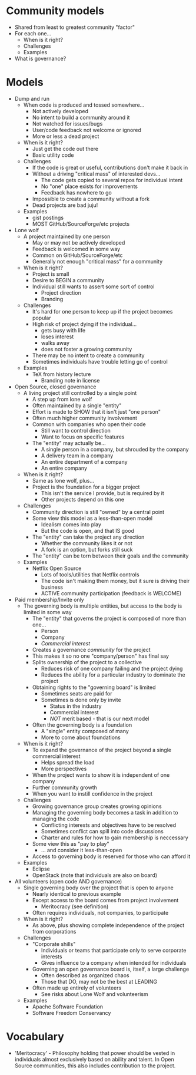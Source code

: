 # Community models

* Shared from least to greatest community "factor"
* For each one...
  * When is it right?
  * Challenges
  * Examples
* What is governance?

# Models
* Dump and run
  * When code is produced and tossed somewhere...
    * Not actively developed
    * No intent to build a community around it
    * Not watched for issues/bugs
    * User/code feedback not welcome or ignored
    * More or less a dead project
  * When is it right?
    * Just get the code out there
    * Basic utility code
  * Challenges
    * If the code is great or useful, contributions don't make it back in
    * Without a driving "critical mass" of interested devs...
      * The code gets copied to several repos for individual intent
      * No "one" place exists for improvements
      * Feedback has nowhere to go
    * Impossible to create a community without a fork
    * Dead projects are bad juju!
  * Examples
    * gist postings
    * MOST GitHub/SourceForge/etc projects
* Lone wolf
  * A project maintained by one person
    * May or may not be actively developed
    * Feedback is welcomed in some way
    * Common on GitHub/SourceForge/etc
    * Generally not enough "critical mass" for a community
  * When is it right?
    * Project is small
    * Desire to BEGIN a community
    * Individual still wants to assert some sort of control
      * Project direction
      * Branding
  * Challenges
    * It's hard for one person to keep up if the project becomes popular
    * High risk of project dying if the individual...
      * gets busy with life
      * loses interest
      * walks away
      * does not foster a growing community
    * There may be no intent to create a community
    * Sometimes individuals have trouble letting go of control
  * Examples
    * TeX from history lecture
      * Branding note in license
* Open Source, closed governance
  * A living project still controlled by a single point
    * A step up from lone wolf
    * Often maintained by a single "entity"
    * Effort is made to SHOW that it isn't just "one person"
    * Often much higher community involvement
    * Common with companies who open their code
      * Still want to control direction
      * Want to focus on specific features
    * The "entity" may actually be...
      * A single person in a company, but shrouded by the company
      * A delivery team in a company
      * An entire department of a company
      * An entire company
  * When is it right?
    * Same as lone wolf, plus...
    * Project is the foundation for a bigger project
      * This isn't the service I provide, but is required by it
      * Other projects depend on this one
  * Challenges
    * Community direction is still "owned" by a central point
    * Some view this model as a less-than-open model
      * Idealism comes into play
      * But the code is open, and that IS good
    * The "entity" can take the project any direction
      * Whether the community likes it or not
      * A fork is an option, but forks still suck
    * The "entity" can be torn between their goals and the community
  * Examples
    * Netflix Open Source
      * Lots of tools/utilities that Netflix controls
      * The code isn't making them money, but it sure is driving their business
      * ACTIVE community participation (feedback is WELCOME)
* Paid membership/Invite only
  * The governing body is multiple entities, but access to the body is limited in some way
    * The "entity" that governs the project is composed of more than one...
      * Person
      * Company
      * *Commercial interest*
    * Creates a governance _community_ for the project
    * This makes it so no one "company/person" has final say
    * Splits ownership of the project to a collective
      * Reduces risk of one company failing and the project dying
      * Reduces the ability for a particular industry to dominate the project
    * Obtaining rights to the "governing board" is limited
      * Sometimes seats are paid for
      * Sometimes is done only by invite
        * Status in the industry
        * Commercial interest
        * *NOT* merit based - that is our next model
    * Often the governing body is a foundation
      * A "single" entity composed of many
      * More to come about foundations
  * When is it right?
    * To expand the governance of the project beyond a single commercial interest
      * Helps spread the load
      * More perspectives
    * When the project wants to show it is independent of one company
    * Further community growth
    * When you want to instill confidence in the project
  * Challenges
    * Growing governance group creates growing opinions
    * Managing the governing body becomes a task in addition to managing the code
      * Conflicting interests and objectives have to be resolved
      * Sometimes conflict can spill into code discussions
      * Charter and rules for how to gain membership is neccessary
    * Some view this as "pay to play"
      * ... and consider it less-than-open
    * Access to governing body is reserved for those who can afford it
  * Examples
    * Eclipse
    * OpenStack (note that individuals are also on board)
* All volunteers (open code AND governance)
  * Single governing body over the project that is open to anyone
    * Nearly identical to previous example
    * Except access to the board comes from project involvement
      * Meritocracy (see definition)
    * Often requires individuals, not companies, to participate
  * When is it right?
    * As above, plus showing complete independence of the project from corporations
  * Challenges
    * "Corporate shills"
      * Individuals or teams that participate only to serve corporate interests
      * Gives influence to a company when intended for individuals
    * Governing an open governance board is, itself, a large challenge
      * Often described as organized chaos
      * Those that DO, may not be the best at LEADING
    * Often made up entirely of volunteers
      * See risks about Lone Wolf and volunteerism
  * Examples
    * Apache Software Foundation
    * Software Freedom Conservancy

# Vocabulary
* 'Meritocracy' - Philosophy holding that power should be vested in individuals almost exclusively based on ability and talent. In Open Source communities, this also includes contribution to the project.
